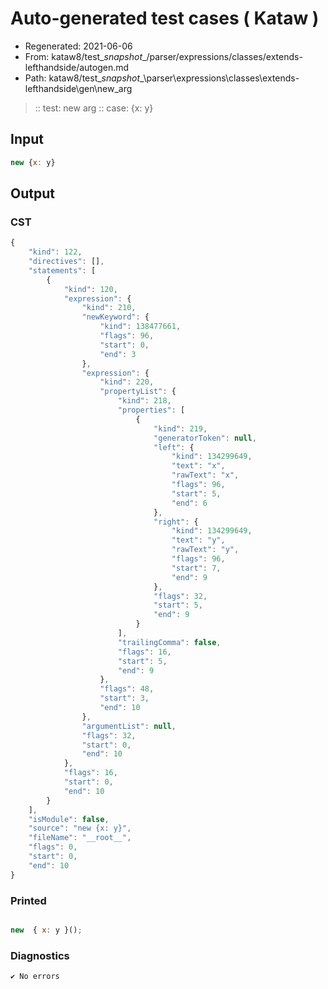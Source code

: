 # Auto-generated test cases ( Kataw )
- Regenerated: 2021-06-06
- From: kataw8/test\__snapshot__/parser/expressions/classes/extends-lefthandside/autogen.md
- Path: kataw8/test\__snapshot__\parser\expressions\classes\extends-lefthandside\gen\new_arg
> :: test: new arg
> :: case: {x: y}
## Input

`````js
new {x: y}
`````
## Output

### CST

```javascript
{
    "kind": 122,
    "directives": [],
    "statements": [
        {
            "kind": 120,
            "expression": {
                "kind": 210,
                "newKeyword": {
                    "kind": 138477661,
                    "flags": 96,
                    "start": 0,
                    "end": 3
                },
                "expression": {
                    "kind": 220,
                    "propertyList": {
                        "kind": 218,
                        "properties": [
                            {
                                "kind": 219,
                                "generatorToken": null,
                                "left": {
                                    "kind": 134299649,
                                    "text": "x",
                                    "rawText": "x",
                                    "flags": 96,
                                    "start": 5,
                                    "end": 6
                                },
                                "right": {
                                    "kind": 134299649,
                                    "text": "y",
                                    "rawText": "y",
                                    "flags": 96,
                                    "start": 7,
                                    "end": 9
                                },
                                "flags": 32,
                                "start": 5,
                                "end": 9
                            }
                        ],
                        "trailingComma": false,
                        "flags": 16,
                        "start": 5,
                        "end": 9
                    },
                    "flags": 48,
                    "start": 3,
                    "end": 10
                },
                "argumentList": null,
                "flags": 32,
                "start": 0,
                "end": 10
            },
            "flags": 16,
            "start": 0,
            "end": 10
        }
    ],
    "isModule": false,
    "source": "new {x: y}",
    "fileName": "__root__",
    "flags": 0,
    "start": 0,
    "end": 10
}
```

### Printed

```javascript

new  { x: y }();
```

### Diagnostics

```javascript
✔ No errors
```

